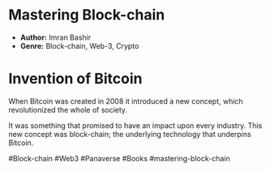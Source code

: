# Mastering Block-chain
- **Author:** Imran Bashir
- **Genre:** Block-chain, Web-3, Crypto

# Invention of Bitcoin
When Bitcoin was created in 2008 it introduced  a new concept, which revolutionized the whole of society.

It was something that promised to have an impact upon every industry. This new concept was block-chain; the underlying technology that underpins Bitcoin.

#Block-chain #Web3 #Panaverse #Books #mastering-block-chain